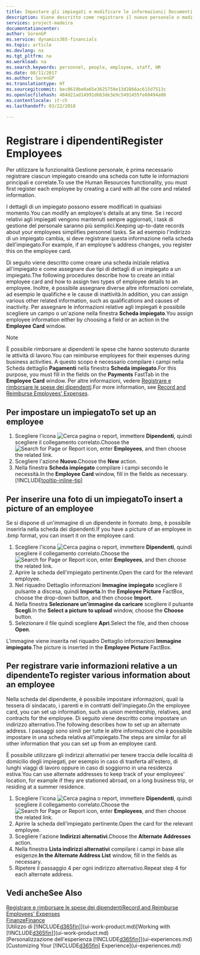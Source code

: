 ```yaml
---
title: Impostare gli impiegati e modificare le informazioni| Documenti Microsoft
description: Viene descritto come registrare il nuovo personale o modificare i dati relativi al personale esistente.
services: project-madeira
documentationcenter: 
author: SorenGP
ms.service: dynamics365-financials
ms.topic: article
ms.devlang: na
ms.tgt_pltfrm: na
ms.workload: na
ms.search.keywords: personnel, people, employee, staff, HR
ms.date: 08/11/2017
ms.author: SorenGP
ms.translationtype: HT
ms.sourcegitcommit: bec0619be0a65e3625759e13d2866ac615d7513c
ms.openlocfilehash: 484d21ad14991d663de3e9c5491455fe60494a06
ms.contentlocale: it-ch
ms.lasthandoff: 03/22/2018

---
```

# <a name="register-employees"></a><span data-ttu-id="702f6-103">Registrare i dipendenti</span><span class="sxs-lookup"><span data-stu-id="702f6-103">Register Employees</span></span>
<span data-ttu-id="702f6-104">Per utilizzare la funzionalità Gestione personale, è prima necessario registrare ciascun impiegato creando una scheda con tutte le informazioni principali e correlate.</span><span class="sxs-lookup"><span data-stu-id="702f6-104">To use the Human Resources functionality, you must first register each employee by creating a card with all the core and related information.</span></span>

<span data-ttu-id="702f6-105">I dettagli di un impiegato possono essere modificati in qualsiasi momento.</span><span class="sxs-lookup"><span data-stu-id="702f6-105">You can modify an employee's details at any time.</span></span> <span data-ttu-id="702f6-106">Se i record relativi agli impiegati vengono mantenuti sempre aggiornati, i task di gestione del personale saranno più semplici.</span><span class="sxs-lookup"><span data-stu-id="702f6-106">Keeping up-to-date records about your employees simplifies personnel tasks.</span></span> <span data-ttu-id="702f6-107">Se ad esempio l'indirizzo di un impiegato cambia, si deve registrare questa informazione nella scheda dell'impiegato.</span><span class="sxs-lookup"><span data-stu-id="702f6-107">For example, if an employee's address changes, you register this on the employee card.</span></span>

<span data-ttu-id="702f6-108">Di seguito viene descritto come creare una scheda iniziale relativa all'impiegato e come assegnare due tipi di dettagli di un impiegato a un impiegato.</span><span class="sxs-lookup"><span data-stu-id="702f6-108">The following procedures describe how to create an initial employee card and how to assign two types of employee details to an employee.</span></span> <span data-ttu-id="702f6-109">Inoltre, è possibile assegnare diverse altre informazioni correlate, ad esempio le qualifiche e le cause di inattività.</span><span class="sxs-lookup"><span data-stu-id="702f6-109">In addition, you can assign various other related information, such as qualifications and causes of inactivity.</span></span> <span data-ttu-id="702f6-110">Per assegnare le informazioni relative agli impiegati è possibile scegliere un campo o un'azione nella finestra **Scheda impiegato**.</span><span class="sxs-lookup"><span data-stu-id="702f6-110">You assign employee information either by choosing a field or an action in the **Employee Card** window.</span></span>

> [!NOTE]  
> <span data-ttu-id="702f6-111">È possibile rimborsare ai dipendenti le spese che hanno sostenuto durante le attività di lavoro.</span><span class="sxs-lookup"><span data-stu-id="702f6-111">You can reimburse employees for their expenses during business activities.</span></span> <span data-ttu-id="702f6-112">A questo scopo è necessario compilare i campi nella Scheda dettaglio **Pagamenti** nella finestra **Scheda impiegato**.</span><span class="sxs-lookup"><span data-stu-id="702f6-112">For this purpose, you must fill in the fields on the **Payments** FastTab in the **Employee Card** window.</span></span> <span data-ttu-id="702f6-113">Per altre informazioni, vedere [Registrare e rimborsare le spese dei dipendenti](finance-how-record-reimburse-employee-expenses.md).</span><span class="sxs-lookup"><span data-stu-id="702f6-113">For more information, see [Record and Reimburse Employees' Expenses](finance-how-record-reimburse-employee-expenses.md).</span></span>

## <a name="to-set-up-an-employee"></a><span data-ttu-id="702f6-114">Per impostare un impiegato</span><span class="sxs-lookup"><span data-stu-id="702f6-114">To set up an employee</span></span>
1. <span data-ttu-id="702f6-115">Scegliere l'icona ![Cerca pagina o report](media/ui-search/search_small.png "icona Cerca pagina o report"), immettere **Dipendenti**, quindi scegliere il collegamento correlato.</span><span class="sxs-lookup"><span data-stu-id="702f6-115">Choose the ![Search for Page or Report](media/ui-search/search_small.png "Search for Page or Report icon") icon, enter **Employees**, and then choose the related link.</span></span>
2. <span data-ttu-id="702f6-116">Scegliere l'azione **Nuovo**.</span><span class="sxs-lookup"><span data-stu-id="702f6-116">Choose the **New** action.</span></span>
3. <span data-ttu-id="702f6-117">Nella finestra **Scheda impiegato** compilare i campi secondo le necessità.</span><span class="sxs-lookup"><span data-stu-id="702f6-117">In the **Employee Card** window, fill in the fields as necessary.</span></span> [!INCLUDE[tooltip-inline-tip](includes/tooltip-inline-tip_md.md)]

## <a name="to-insert-a-picture-of-an-employee"></a><span data-ttu-id="702f6-118">Per inserire una foto di un impiegato</span><span class="sxs-lookup"><span data-stu-id="702f6-118">To insert a picture of an employee</span></span>
<span data-ttu-id="702f6-119">Se si dispone di un'immagine di un dipendente in formato .bmp, è possibile inserirla nella scheda dei dipendenti.</span><span class="sxs-lookup"><span data-stu-id="702f6-119">If you have a picture of an employee in .bmp format, you can insert it on the employee card.</span></span>

1. <span data-ttu-id="702f6-120">Scegliere l'icona ![Cerca pagina o report](media/ui-search/search_small.png "icona Cerca pagina o report"), immettere **Dipendenti**, quindi scegliere il collegamento correlato.</span><span class="sxs-lookup"><span data-stu-id="702f6-120">Choose the ![Search for Page or Report](media/ui-search/search_small.png "Search for Page or Report icon") icon, enter **Employees**, and then choose the related link.</span></span>
2. <span data-ttu-id="702f6-121">Aprire la scheda dell'impiegato pertinente.</span><span class="sxs-lookup"><span data-stu-id="702f6-121">Open the card for the relevant employee.</span></span>
3. <span data-ttu-id="702f6-122">Nel riquadro Dettaglio informazioni **Immagine impiegato** scegliere il pulsante a discesa, quindi **Importa**.</span><span class="sxs-lookup"><span data-stu-id="702f6-122">In the **Employee Picture** FactBox, choose the drop-down button, and then choose **Import**.</span></span>
4. <span data-ttu-id="702f6-123">Nella finestra **Selezionare un'immagine da caricare** scegliere il pulsante **Scegli**.</span><span class="sxs-lookup"><span data-stu-id="702f6-123">In the **Select a picture to upload** window, choose the **Choose** button.</span></span>
5. <span data-ttu-id="702f6-124">Selezionare il file quindi scegliere **Apri**.</span><span class="sxs-lookup"><span data-stu-id="702f6-124">Select the file, and then choose **Open**.</span></span>

<span data-ttu-id="702f6-125">L'immagine viene inserita nel riquadro Dettaglio informazioni **Immagine impiegato**.</span><span class="sxs-lookup"><span data-stu-id="702f6-125">The picture is inserted in the **Employee Picture** FactBox.</span></span>

## <a name="to-register-various-information-about-an-employee"></a><span data-ttu-id="702f6-126">Per registrare varie informazioni relative a un dipendente</span><span class="sxs-lookup"><span data-stu-id="702f6-126">To register various information about an employee</span></span>
<span data-ttu-id="702f6-127">Nella scheda del dipendente, è possibile impostare informazioni, quali la tessera di sindacato, i parenti e in contratti dell'impiegato.</span><span class="sxs-lookup"><span data-stu-id="702f6-127">On the employee card, you can set up information, such as union membership, relatives, and contracts for the employee.</span></span> <span data-ttu-id="702f6-128">Di seguito viene descritto come impostare un indirizzo alternativo.</span><span class="sxs-lookup"><span data-stu-id="702f6-128">The following describes how to set up an alternate address.</span></span> <span data-ttu-id="702f6-129">I passaggi sono simili per tutte le altre informazioni che è possibile impostare in una scheda relativa all'impiegato.</span><span class="sxs-lookup"><span data-stu-id="702f6-129">The steps are similar for all other information that you can set up from an employee card.</span></span>

<span data-ttu-id="702f6-130">È possibile utilizzare gli indirizzi alternativi per tenere traccia delle località di domicilio degli impiegati, per esempio in caso di trasferta all'estero, di lunghi viaggi di lavoro oppure in caso di soggiorno in una residenza estiva.</span><span class="sxs-lookup"><span data-stu-id="702f6-130">You can use alternate addresses to keep track of your employees’ location, for example if they are stationed abroad, on a long business trip, or residing at a summer residence.</span></span>

1. <span data-ttu-id="702f6-131">Scegliere l'icona ![Cerca pagina o report](media/ui-search/search_small.png "icona Cerca pagina o report"), immettere **Dipendenti**, quindi scegliere il collegamento correlato.</span><span class="sxs-lookup"><span data-stu-id="702f6-131">Choose the ![Search for Page or Report](media/ui-search/search_small.png "Search for Page or Report icon") icon, enter **Employees**, and then choose the related link.</span></span>
2. <span data-ttu-id="702f6-132">Aprire la scheda dell'impiegato pertinente.</span><span class="sxs-lookup"><span data-stu-id="702f6-132">Open the card for the relevant employee.</span></span>
3. <span data-ttu-id="702f6-133">Scegliere l'azione **Indirizzi alternativi**.</span><span class="sxs-lookup"><span data-stu-id="702f6-133">Choose the **Alternate Addresses** action.</span></span>
4. <span data-ttu-id="702f6-134">Nella finestra **Lista indirizzi alternativi** compilare i campi in base alle esigenze.</span><span class="sxs-lookup"><span data-stu-id="702f6-134">**In the Alternate Address List** window, fill in the fields as necessary.</span></span>
5. <span data-ttu-id="702f6-135">Ripetere il passaggio 4 per ogni indirizzo alternativo.</span><span class="sxs-lookup"><span data-stu-id="702f6-135">Repeat step 4 for each alternate address.</span></span>

## <a name="see-also"></a><span data-ttu-id="702f6-136">Vedi anche</span><span class="sxs-lookup"><span data-stu-id="702f6-136">See Also</span></span>
[<span data-ttu-id="702f6-137">Registrare e rimborsare le spese dei dipendenti</span><span class="sxs-lookup"><span data-stu-id="702f6-137">Record and Reimburse Employees' Expenses</span></span>](finance-how-record-reimburse-employee-expenses.md)  
[<span data-ttu-id="702f6-138">Finanze</span><span class="sxs-lookup"><span data-stu-id="702f6-138">Finance</span></span>](finance.md)  
<span data-ttu-id="702f6-139">[Utilizzo di [!INCLUDE[d365fin](includes/d365fin_md.md)]](ui-work-product.md)</span><span class="sxs-lookup"><span data-stu-id="702f6-139">[Working with [!INCLUDE[d365fin](includes/d365fin_md.md)]](ui-work-product.md)</span></span>  
<span data-ttu-id="702f6-140">[Personalizzazione dell'esperienza [!INCLUDE[d365fin](includes/d365fin_md.md)]](ui-experiences.md)</span><span class="sxs-lookup"><span data-stu-id="702f6-140">[Customizing Your [!INCLUDE[d365fin](includes/d365fin_md.md)] Experience](ui-experiences.md)</span></span>

